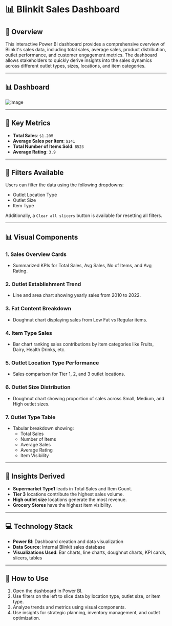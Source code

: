 # 📊 Blinkit Sales Dashboard

## 📝 Overview

This interactive Power BI dashboard provides a comprehensive overview of Blinkit's sales data, including total sales, average sales, product distribution, outlet performance, and customer engagement metrics. The dashboard allows stakeholders to quickly derive insights into the sales dynamics across different outlet types, sizes, locations, and item categories.

---

## 📊 Dashboard

![image](https://github.com/user-attachments/assets/d17d731c-25e4-40e4-a3e8-0fe9335da76d)

---

## 📌 Key Metrics

- **Total Sales**: `$1.20M`
- **Average Sales per Item**: `$141`
- **Total Number of Items Sold**: `8523`
- **Average Rating**: `3.9`

---

## 🧩 Filters Available

Users can filter the data using the following dropdowns:
- Outlet Location Type
- Outlet Size
- Item Type

Additionally, a `Clear all slicers` button is available for resetting all filters.

---

## 📊 Visual Components

### 1. **Sales Overview Cards**
- Summarized KPIs for Total Sales, Avg Sales, No of Items, and Avg Rating.

### 2. **Outlet Establishment Trend**
- Line and area chart showing yearly sales from 2010 to 2022.

### 3. **Fat Content Breakdown**
- Doughnut chart displaying sales from Low Fat vs Regular items.

### 4. **Item Type Sales**
- Bar chart ranking sales contributions by item categories like Fruits, Dairy, Health Drinks, etc.

### 5. **Outlet Location Type Performance**
- Sales comparison for Tier 1, 2, and 3 outlet locations.

### 6. **Outlet Size Distribution**
- Doughnut chart showing proportion of sales across Small, Medium, and High outlet sizes.

### 7. **Outlet Type Table**
- Tabular breakdown showing:
  - Total Sales
  - Number of Items
  - Average Sales
  - Average Rating
  - Item Visibility

---

## 🧠 Insights Derived

- **Supermarket Type1** leads in Total Sales and Item Count.
- **Tier 3** locations contribute the highest sales volume.
- **High outlet size** locations generate the most revenue.
- **Grocery Stores** have the highest item visibility.

---

## 💻 Technology Stack

- **Power BI**: Dashboard creation and data visualization
- **Data Source**: Internal Blinkit sales database 
- **Visualizations Used**: Bar charts, line charts, doughnut charts, KPI cards, slicers, tables

---

## 📂 How to Use

1. Open the dashboard in Power BI.
2. Use filters on the left to slice data by location type, outlet size, or item type.
3. Analyze trends and metrics using visual components.
4. Use insights for strategic planning, inventory management, and outlet optimization.


